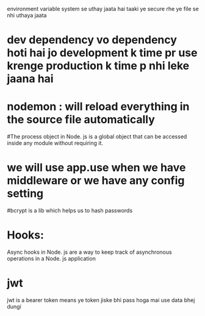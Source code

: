 environment variable system se uthay jaata hai taaki ye secure rhe ye file se nhi uthaya jaata
# dev dependency vo dependency hoti hai jo development k time pr use krenge production k time p nhi leke jaana hai

# nodemon : will reload everything in the source file automatically 

#The process object in Node. js is a global object that can be accessed inside any module without requiring it. 

# we will use app.use when we have middleware or we have any config setting

#bcrypt is a lib which helps us to hash passwords

# Hooks:
Async hooks in Node. js are a way to keep track of asynchronous operations in a Node. js application

# jwt
jwt is a bearer token means ye token jiske bhi pass hoga mai use data bhej dungi 
 